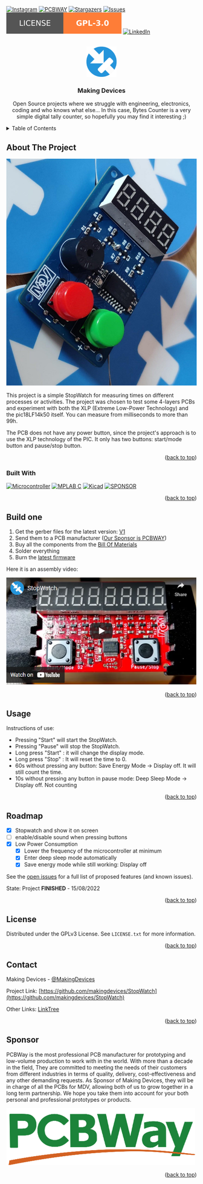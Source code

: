 <!-- Improved compatibility of back to top link: See: https://github.com/othneildrew/Best-README-Template/pull/73 -->
<a name="readme-top"></a>
<!--
*** Thanks for checking out the Best-README-Template. If you have a suggestion
*** that would make this better, please fork the repo and create a pull request
*** or simply open an issue with the tag "enhancement".
*** Don't forget to give the project a star!
*** Thanks again! Now go create something AMAZING! :D
-->



<!-- PROJECT SHIELDS -->
<!--
*** I'm using markdown "reference style" links for readability.
*** Reference links are enclosed in brackets [ ] instead of parentheses ( ).
*** See the bottom of this document for the declaration of the reference variables
*** for contributors-url, forks-url, etc. This is an optional, concise syntax you may use.
*** https://www.markdownguide.org/basic-syntax/#reference-style-links
-->
[![Instagram][ig-shield]][ig-url]
[![PCBWAY][sponsor-shield]][sponsor-url]
[![Stargazers][stars-shield]][stars-url]
[![Issues][issues-shield]][issues-url]
[![GPL v3 License][license-shield]][license-url]
[![LinkedIn][linkedin-shield]][linkedin-url]



<!-- PROJECT LOGO -->
<br />
<div align="center">
  <a href="https://makingdevices.com/links/">
    <img src="images/logo.png" alt="Logo" width="80" height="80">
  </a>

<h3 align="center">Making Devices</h3>

  <p align="center">
    Open Source projects where we struggle with engineering, electronics, coding and who knows what else... In this case, Bytes Counter is a very simple digital tally counter, so hopefully you may find it interesting ;)
  </p>
</div>



<!-- TABLE OF CONTENTS -->
<details>
  <summary>Table of Contents</summary>
  <ol>
    <li>
      <a href="#about-the-project">About The Project</a>
      <ul>
        <li><a href="#built-with">Built With</a></li>
      </ul>
    </li>
    <li>
      <a href="#Build-one">Build one</a>
      <ul>
      </ul>
    </li>
    <li><a href="#usage">Usage</a></li>
    <li><a href="#roadmap">Roadmap</a></li>
    <li><a href="#license">License</a></li>
    <li><a href="#contact">Contact</a></li>
    <li><a href="#Sponsor">Sponsor</a></li>
  </ol>
</details>



<!-- ABOUT THE PROJECT -->
## About The Project

[![Bytes Counter Shot][product-screenshot]](https://makingdevices.com/StopWatch)

This project is a simple StopWatch for measuring times on different processes or activities. The project was chosen to test some 4-layers PCBs and experiment with both the XLP (Extreme Low-Power Technology) and the pic18LF14k50 itself. You can measure from milliseconds to more than 99h. 

The PCB does not have any power button, since the project's approach is to use the XLP technology of the PIC. It only has two buttons: start/mode button and pause/stop button.


<p align="right">(<a href="#readme-top">back to top</a>)</p>

### Built With

[![Microcontroller][PIC]][PIC-url]
[![MPLAB C][MPLAB-C]][MPLAB-C-url]
[![Kicad][kicad-shield]][kicad-url]
[![SPONSOR][sponsor-icon]][sponsor-url]

<p align="right">(<a href="#readme-top">back to top</a>)</p>

<!-- GETTING STARTED -->

## Build one

1. Get the gerber files for the latest version: [V1](https://github.com/makingdevices/StopWatch/blob/main/v1/Gerber/StopWatchV1.zip) 
2. Send them to a PCB manufacturer ([Our Sponsor is PCBWAY][sponsor-url])
3. Buy all the components from the [Bill Of Materials]()
4. Solder everything
5. Burn the [latest firmware](https://github.com/makingdevices/StopWatch/blob/main/v1/Simulation/StopWatch.hex)

Here it is an assembly video:

[![Assembly Shot][YT-screenshot]](https://www.youtube.com/watch?v=HLl4U4vhF9I)

<p align="right">(<a href="#readme-top">back to top</a>)</p>

<!-- USAGE EXAMPLES -->
## Usage

Instructions of use:

- Pressing "Start" will start the StopWatch.
- Pressing "Pause" will stop the StopWatch.
- Long press "Start" : it will change the display mode.
- Long press "Stop" : It will reset the time to 0.
- 60s without pressing any button: Save Energy Mode -> Display off. It will still count the time. 
- 10s without pressing any button in pause mode: Deep Sleep Mode -> Display off. Not counting

<p align="right">(<a href="#readme-top">back to top</a>)</p>

<!-- ROADMAP -->
## Roadmap

- [x] Stopwatch and show it on screen
- [ ] enable/disable sound when pressing buttons
- [x] Low Power Consumption
    - [x] Lower the frequency of the microcontroller at minimum
    - [x] Enter deep sleep mode automatically
    - [x] Save energy mode while still working: Display off

See the [open issues](https://github.com/makingdevices/StopWatch/issues) for a full list of proposed features (and known issues).

State: Project <b>FINISHED</b> - 15/08/2022

<p align="right">(<a href="#readme-top">back to top</a>)</p>

<!-- LICENSE -->
## License

Distributed under the GPLv3 License. See `LICENSE.txt` for more information.
<p align="right">(<a href="#readme-top">back to top</a>)</p>

<!-- CONTACT -->
## Contact

Making Devices - [@MakingDevices](https://www.instagram.com/makingdevices/)

Project Link: [https://github.com/makingdevices/StopWatch](https://github.com/makingdevices/StopWatch)

Other Links: [LinkTree](https://makingdevices.com/links/)


<p align="right">(<a href="#readme-top">back to top</a>)</p>

<!-- Sponsor -->
## Sponsor

PCBWay is the most professional PCB manufacturer for prototyping and low-volume production to work with in the world. With more than a decade in the field, They are committed to meeting the needs of their customers from different industries in terms of quality, delivery, cost-effectiveness and any other demanding requests. As Sponsor of Making Devices, they will be in charge of all the PCBs for MDV, allowing both of us to grow together in a long term partnership. We hope you take them into account for your both personal and professional prototypes or products.

[![Sponsor Shot][sponsor-screenshot]](sponsor-url)

<p align="right">(<a href="#readme-top">back to top</a>)</p>



<!-- MARKDOWN LINKS & IMAGES -->
<!-- https://www.markdownguide.org/basic-syntax/#reference-style-links -->
[contributors-shield]: https://img.shields.io/github/contributors/makingdevices/StopWatch.svg?style=for-the-badge
[contributors-url]: https://github.com/makingdevices/StopWatch/graphs/contributors
[forks-shield]: https://img.shields.io/github/forks/makingdevices/StopWatch.svg?style=for-the-badge
[forks-url]: https://github.com/makingdevices/StopWatch/network/members
[stars-shield]: https://img.shields.io/github/stars/makingdevices/StopWatch.svg?style=for-the-badge
[stars-url]: https://github.com/makingdevices/StopWatch/stargazers
[issues-shield]: https://img.shields.io/github/issues/makingdevices/StopWatch.svg?style=for-the-badge
[issues-url]: https://github.com/makingdevices/StopWatch/issues
[license-shield]: /images/license.svg
[license-url]: https://github.com/makingdevices/StopWatch/blob/master/LICENSE.txt
[linkedin-shield]: https://img.shields.io/badge/-LinkedIn-black.svg?style=for-the-badge&logo=linkedin&colorB=555
[linkedin-url]: https://www.linkedin.com/company/making-devices/
[sponsor-shield]: https://img.shields.io/badge/SPONSOR-PCBWAY-black.svg?style=for-the-badge&colorB=1200
[sponsor-url]: https://www.pcbway.com/?from=makingdevices
[sponsor-screenshot]: /images/PCB_sponsor.png
[product-screenshot]: images/screenshot.jpg
[PIC]: https://img.shields.io/badge/PIC18LF14K50-000000?style=for-the-badge
[PIC-url]: http://ww1.microchip.com/downloads/en/devicedoc/40001350f.pdf
[kicad-shield]: https://img.shields.io/badge/kicad-0b03fc?style=for-the-badge&logo=kicad&logoColor=white
[kicad-url]: https://www.kicad.org/
[YT-screenshot]: images/YT_assembly.PNG
[sponsor-icon]:  https://img.shields.io/badge/-PCBWAY-black.svg?style=for-the-badge&colorB=1200
[ig-shield]: https://img.shields.io/badge/instagram-a83297?style=for-the-badge&logo=instagram&logoColor=white
[ig-url]: https://www.instagram.com/makingdevices/
[MPLAB-C]: https://img.shields.io/badge/MPLAB%20C18-DD0031?style=for-the-badge&logo=C&logoColor=white
[MPLAB-C-url]: https://www.microchip.com/en-us/development-tool/SW006011
[Svelte.dev]: https://img.shields.io/badge/Svelte-4A4A55?style=for-the-badge&logo=svelte&logoColor=FF3E00
[Svelte-url]: https://svelte.dev/
[Laravel.com]: https://img.shields.io/badge/Laravel-FF2D20?style=for-the-badge&logo=laravel&logoColor=white
[Laravel-url]: https://laravel.com
[Bootstrap.com]: https://img.shields.io/badge/Bootstrap-563D7C?style=for-the-badge&logo=bootstrap&logoColor=white
[Bootstrap-url]: https://getbootstrap.com
[JQuery.com]: https://img.shields.io/badge/jQuery-0769AD?style=for-the-badge&logo=jquery&logoColor=white
[JQuery-url]: https://jquery.com 
